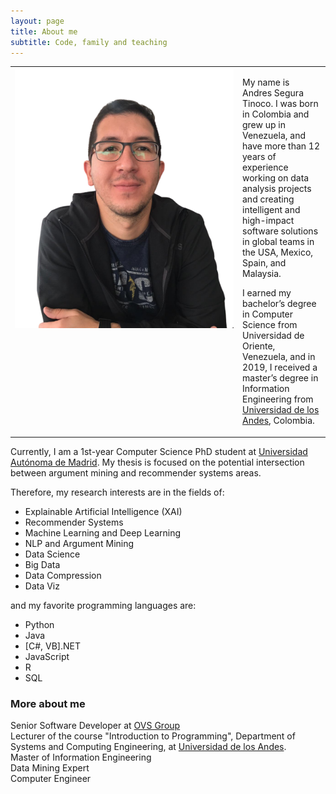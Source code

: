 ```yaml
---
layout: page
title: About me
subtitle: Code, family and teaching
---
```


<table width="100%" style="border:none;">
    <row>
        <td width="350px" style="vertical-align: top;">
            <img alt="Andres Segura Tinoco image" src="https://raw.githubusercontent.com/ansegura7/ansegura7.github.io/master/img/avatar-icon-ast.png" >
        </td>
        <td style="vertical-align: top;">
            <p>My name is Andres Segura Tinoco. I was born in Colombia and grew up in Venezuela, and have more than 12 years of experience working on data analysis projects and creating intelligent and high-impact software solutions in global teams in the USA, Mexico, Spain, and Malaysia.</p>
            <p>I earned my bachelor’s degree in Computer Science from Universidad de Oriente, Venezuela, and in 2019, I received a master’s degree in Information Engineering from <a href="https://sistemas.uniandes.edu.co/es/mine" target="_blank">Universidad de los Andes</a>, Colombia.</p>
        </td>
    </row>
</table>

Currently, I am a 1st-year Computer Science PhD student at <a href="http://www.uam.es/EscuelaDoctorado/Programa-de-Doctorado-en-Ingenier%C3%ADa-Inform%C3%A1tica-/1446711329597.htm?language=en_GB&nDept=2&pid=1446711296967&pidDept=1446711297278" target="_blank">Universidad Autónoma de Madrid</a>. My thesis is focused on the potential intersection between argument mining and recommender systems areas.

Therefore, my research interests are in the fields of:
- Explainable Artificial Intelligence (XAI)
- Recommender Systems
- Machine Learning and Deep Learning
- NLP and Argument Mining
- Data Science
- Big Data
- Data Compression
- Data Viz

and my favorite programming languages are:
- Python
- Java
- \[C#, VB\].NET
- JavaScript
- R
- SQL

### More about me

Senior Software Developer at <a href="http://ovsgroup.com/" target="_blank">OVS Group</a>  
Lecturer of the course "Introduction to Programming", Department of Systems and Computing Engineering, at <a href="https://uniandes.edu.co/" target="_blank">Universidad de los Andes</a>.  
Master of Information Engineering  
Data Mining Expert  
Computer Engineer
